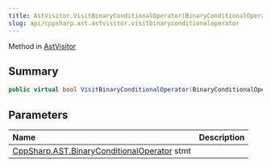 ```yaml
---
title: AstVisitor.VisitBinaryConditionalOperator(BinaryConditionalOperator)
slug: api/cppsharp.ast.astvisitor.visitbinaryconditionaloperator
---
```

Method in [AstVisitor](/api/cppsharp/ast/astvisitor)

## Summary



```csharp
public virtual bool VisitBinaryConditionalOperator(BinaryConditionalOperator stmt)
```

## Parameters

|Name|Description|
|:---|:---|
|[CppSharp.AST.BinaryConditionalOperator](/api/cppsharp/ast/binaryconditionaloperator) stmt||

